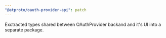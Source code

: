 ```yaml
---
"@atproto/oauth-provider-api": patch
---
```


Exctracted types shared between OAuthProvider backand and it's UI into a separate package.
